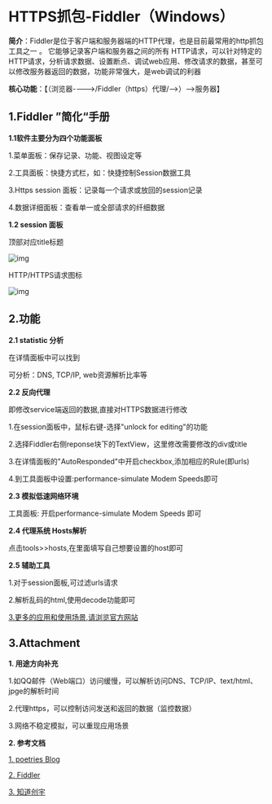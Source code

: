 # HTTPS抓包-Fiddler（Windows）

**简介**：Fiddler是位于客户端和服务器端的HTTP代理，也是目前最常用的http抓包工具之一 。 它能够记录客户端和服务器之间的所有 HTTP请求，可以针对特定的HTTP请求，分析请求数据、设置断点、调试web应用、修改请求的数据，甚至可以修改服务器返回的数据，功能非常强大，是web调试的利器

**核心功能**：【（浏览器---->/Fiddler（https）代理/-->）-->服务器】

## 1.Fiddler ”简化“手册

**1.1软件主要分为四个功能面板**

1.菜单面板：保存记录、功能、视图设定等

2.工具面板：快捷方式栏，如：快捷控制Session数据工具

3.Https session 面板：记录每一个请求或放回的session记录

4.数据详细面板：查看单一或全部请求的纤细数据

**1.2 session 面板**

顶部对应title标题

![img](http://blog.poetries.top/img-repo/2019/10/189.png)

HTTP/HTTPS请求图标

![img](http://blog.poetries.top/img-repo/2019/10/191.png)

## 2.功能

**2.1 statistic 分析**

在详情面板中可以找到

可分析：DNS, TCP/IP, web资源解析比率等

**2.2 反向代理**

即修改service端返回的数据,直接对HTTPS数据进行修改

1.在session面板中，鼠标右键-选择"unlock for editing"的功能

2.选择Fiddler右侧reponse块下的TextView，这里修改需要修改的div或title

3.在详情面板的"AutoResponded"中开启checkbox,添加相应的Rule(即urls)

4.到工具面板中设置:performance-simulate Modem Speeds即可

**2.3 模拟低速网络环境**

工具面板: 开启performance-simulate Modem Speeds  即可

**2.4 代理系统 Hosts解析**

点击tools>>hosts,在里面填写自己想要设置的host即可

**2.5 辅助工具**

1.对于session面板,可过滤urls请求

2.解析乱码的html,使用decode功能即可

<u>3.更多的应用和使用场景,请浏览官方网站</u>

## 3.Attachment

**1. 用途方向补充**

1.如QQ邮件（Web端口）访问缓慢，可以解析访问DNS、TCP/IP、text/html、jpge的解析时间

2.代理https，可以控制访问发送和返回的数据（监控数据）

3.网络不稳定模拟，可以重现应用场景

**2. 参考文档**

[1. poetries Blog](https://blog.poetries.top/2017/11/04/fiddler/)

[2. Fiddler](https://www.telerik.com/fiddler)

[3. 知道创宇](https://blog.knownsec.com/Knownsec_RD_Checklist/v3.0.html)

